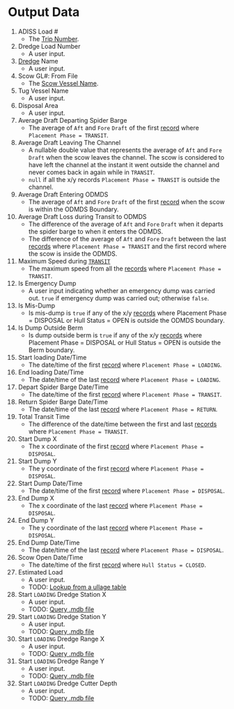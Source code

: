 # Output Data
1. ADISS Load #
    - The [Trip Number](AdissCsvFile.md).
2. Dredge Load Number
    - A user input.
3. [Dredge](Dredge.md) Name
    - A user input.
4. Scow GL#: From File
    - The [Scow Vessel Name](AdissCsvFile.md).
5. Tug Vessel Name
    - A user input.
6. Disposal Area
    - A user input.
7. Average Draft Departing Spider Barge
    - The average of `Aft` and `Fore` `Draft` of the first [record](AdissCsvFile.md#records) where `Placement Phase = TRANSIT`.
8. Average Draft Leaving The Channel
    - A nullable double value that represents the average of `Aft` and `Fore` `Draft` when the scow leaves the channel. The scow is considered to have left the channel at the instant it went outside the channel and never comes back in again while in `TRANSIT`.
    - `null` if all the x/y records `Placement Phase = TRANSIT` is outside the channel.
9. Average Draft Entering ODMDS
    - The average of `Aft` and `Fore` `Draft` of the first [record](AdissCsvFile.md#records) when the scow is within the ODMDS Boundary.
10. Average Draft Loss during Transit to ODMDS
    - The difference of the average of `Aft` and `Fore` `Draft` when it departs the spider barge to when it enters the ODMDS.
    - The difference of the average of `Aft` and `Fore` `Draft` between the last [records](AdissCsvFile.md#records) where `Placement Phase = TRANSIT` and the first record where the scow is inside the ODMDS. 
11. Maximum Speed during [`TRANSIT`](PlacementPhase.md)
    - The maximum speed from all the [records](AdissCsvFile.md#records) where `Placement Phase = TRANSIT`.
12. Is Emergency Dump
    - A user input indicating whether an emergency dump was carried out. `true` if emergency dump was carried out; otherwise `false`.
13. Is Mis-Dump
    - Is mis-dump is `true` if any of the x/y [records](AdissCsvFile.md#records) where Placement Phase = DISPOSAL or Hull Status = OPEN is outside the ODMDS boundary.
14. Is Dump Outside Berm
    - Is dump outside berm is `true` if any of the x/y [records](AdissCsvFile.md#records) where Placement Phase = DISPOSAL or Hull Status = OPEN is outside the Berm boundary.
15. Start loading Date/Time
    - The date/time of the first [record](AdissCsvFile.md#records) where `Placement Phase = LOADING`.
16. End loading Date/Time
    - The date/time of the last [record](AdissCsvFile.md#records) where `Placement Phase = LOADING`.
17. Depart Spider Barge Date/Time
    - The date/time of the first [record](AdissCsvFile.md#records) where `Placement Phase = TRANSIT`.
18. Return Spider Barge Date/Time
    - The date/time of the last [record](AdissCsvFile.md#records) where `Placement Phase = RETURN`.
19. Total Transit Time
    - The difference of the date/time between the first and last [records](AdissCsvFile.md#records) where `Placement Phase = TRANSIT`. 
20. Start Dump X
    - The x coordinate of the first [record](AdissCsvFile.md#records) where `Placement Phase = DISPOSAL`.
21. Start Dump Y
    - The y coordinate of the first [record](AdissCsvFile.md#records) where `Placement Phase = DISPOSAL`.
22. Start Dump Date/Time
    -  The date/time of the first [record](AdissCsvFile.md#records) where `Placement Phase = DISPOSAL`.
23. End Dump X
    - The x coordinate of the last [record](AdissCsvFile.md#records) where `Placement Phase = DISPOSAL`.
24. End Dump Y
    - The y coordinate of the last [record](AdissCsvFile.md#records) where `Placement Phase = DISPOSAL`.
25. End Dump Date/Time
    - The date/time of the last [record](AdissCsvFile.md#records) where `Placement Phase = DISPOSAL`.
26. Scow Open Date/Time
    - The date/time of the first [record](AdissCsvFile.md#records) where `Hull Status = CLOSED`.
27. Estimated Load
    - A user input.
    - TODO: [Lookup from a ullage table](https://github.com/gojanpaolo/AdissParser/issues/2)
28. Start `LOADING` Dredge Station X
    - A user input.
    - TODO: [Query .mdb file](https://github.com/gojanpaolo/AdissParser/issues/1)
29. Start `LOADING` Dredge Station Y
    - A user input.
    - TODO: [Query .mdb file](https://github.com/gojanpaolo/AdissParser/issues/1)
30. Start `LOADING` Dredge Range X
    - A user input.
    - TODO: [Query .mdb file](https://github.com/gojanpaolo/AdissParser/issues/1)
31. Start `LOADING` Dredge Range Y
    - A user input.
    - TODO: [Query .mdb file](https://github.com/gojanpaolo/AdissParser/issues/1)
32. Start `LOADING` Dredge Cutter Depth
    - A user input.
    - TODO: [Query .mdb file](https://github.com/gojanpaolo/AdissParser/issues/1)